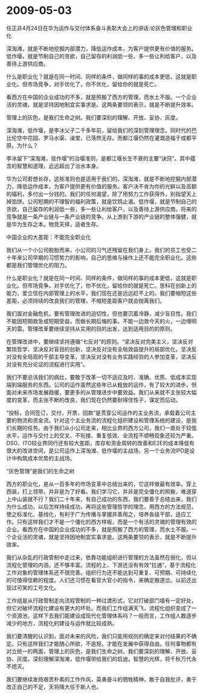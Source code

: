 # 2009-05-03

任正非4月24日在华为运作与交付体系奋斗表彰大会上的讲话:论灰色管理和职业化

深淘滩，就是不断地挖掘内部潜力，降低运作成本，为客户提供更有价值的服务。低作堰，就是节制自己的贪欲，自己留存的利润低一些，多一些让利给客户，以及善待上游供应商。

什么是职业化？就是在同一时间、同样的条件，做同样的事的成本更低，这就是职业化。但市场竞争，对手优化了，你不优化，留给你的就是死亡。

看西方在中国的企业成功的不多，就是照搬了西方的管理，而水土不服。一个企业活的灵魂，就是坚持因地制宜实事求是。这两条要领的表示，就是不断提升效率。

管理上的灰色，是我们生命之树。我们要深刻的理解、开放、妥协、灰度。

深淘滩，低作堰，是李冰父子二千多年前，留给我们的深刻管理理念。同时代的巴比伦空中花园、罗马水渠、澡堂，已荡然无存。而都江堰仍然在灌溉造福于成都平原。为什么？

李冰留下“深淘滩，低作堰”的治堰准则，是都江堰长生不衰的主要“诀窍”。其中蕴含的智慧和道理，远远超出了治水本身。

华为公司若想长存，这些准则也是适用于我们的。深淘滩，就是不断地挖掘内部潜力，降低运作成本，为客户提供更有价值的服务。客户决不肯为你的光鲜以及高额的福利，多付出一分钱的。我们的任何渴望，除了用努力工作获得外，别指望天上掉馅饼。公司短期的不理智的福利政策，就是饮鸩止渴。低作堰，就是节制自己的贪欲，自己留存的利润低一些，多一些让利给客户，以及善待上游供应商。将来的竞争就是一条产业链与一条产业链的竞争。从上游到下游的产业链的整体强健，就是华为生存之本。物竞天择，适者生存。

中国企业的大差距：不能完全职业化

我们从一个小公司脱胎而来，小公司的习气还残留在我们身上。我们的员工也受二十年来公司早期的习惯势力的影响，自己的思维与操作上还不能完全职业化。这些都是我们管理优化的阻力。

什么是职业化？就是在同一时间、同样的条件，做同样的事的成本更低，这就是职业化。但市场竞争，对手优化了，你不优化，留给你的就是死亡。思科在创新上的能力，爱立信在内部管理上的水平，我们现在还是远远赶不上的。我们要缩短这些差距，必须持续的改良我们的管理，不缩短差距客户就会抛离我们。

我们面对金融危机，要有管理改进的迫切性，但也要沉着冷静，减少盲目性。我们不能因短期救急或短期受益，而做长期后悔的事。不能一边救今天的火，一边埋明天的雷。管理改革要继续坚持从实用的目的出发，达到适用目的的原则。

在管理改进中，要继续坚持遵循“七反对”的原则。“坚决反对完美主义，坚决反对繁琐哲学、坚决反对盲目的创新，坚决反对没有全局效益提升的局部优化，坚决反对没有全局观的干部主导变革，坚决反对没有业务实践经验的人参加变革，坚决反对没有充分论证的流程进行实用”。

我们不要忌讳我们的病灶，要敢于改革一切不适应及时、准确、优质、低成本实现端到端服务的东西。公司的运作虽然这些年已从粗放的运作，有了较大的进步。但面对未来市场发展趋缓，要更多的从管理进步中要效益。我们从来就不主张较大幅度的变革，而主张不断的改良，我们现在仍然要耐得住性子，谋定而后动。

“投标，合同签订，交付，开票，回款”是贯穿公司运作的主业务流，承载着公司主要的物流和资金流。针对这个主业务流的流程化组织建设和管理系统的建设，是我们长期的任务。由于我们从小公司走来，相比业界的西方公司，我们一直处于较低水平，运作与交付上的交叉、不衔接、重复低效、全流程不顺畅现象还较为严重。DSO、ITO较业界同行还有较大差距，库存和资金周转的改善和E2E的成本降低有很大的改进空间，是公司运作上深淘滩、低作堰的主战场，另一个业务流IPD是设计中构筑成本优势的主战场。

“灰色管理”是我们的生命之树

西方的职业化，是从一百多年的市场变革中总结出来的，它这样做最有效率。穿上西装，打上领带，并非是为了好看。我们学习它，并非是完全僵化的照搬，难道穿上中山装就不行？我们二十年来，有自己成功的东西，我们要善于总结出来，我们为什么成功，以后怎样持续成功，再将这些管理哲学的理念，用西方的方法规范，使之标准化、基线化，有利于广为传播与掌握并善用之，培养各级干部，适应工作。只有这样我们才不是一个僵化的西方样板，而是一个有活的灵魂的管理有效的企业。看西方在中国的企业成功的不多，就是照搬了西方的管理，而水土不服。一个企业活的灵魂，就是坚持因地制宜实事求是。这两条要领的表示，就是不断提升效率。

我们从杂乱的行政管制中走过来，依靠功能组织进行管理的方法虽然在弱化，但以流程化管理的内涵，还不够丰富。流程的上、下游还没有有效“拉通”，基于流程化工作对象的管理体系还不很完善。组织行为还不能达到可重复、可预期、可持续化的可值得信赖的程度。人们还习惯在看官大官小的指令，来确定搬道岔。以前还出现过可笑的工号文化。

工作组是从行政管制走向流程管制的一种过渡形式，它对打破部门墙有一定好处，但它对破坏流程化建设有更大的坏处。而我们工作组满天飞，流程化组织变成了一个资源池，这样下去我们能建设成现代化管理体系吗？一般而言，工作组人数逐步减少的地方，流程化的建设与运作就比较成熟。

我们要清醒的认识到，面对未来的风险，我们只能用规则的确定来对付结果的不确定。只有这样我们才能随心所欲，不逾矩。才能在发展中获得自由。任何事物都有对立统一的两面，管理上的灰色，是我们生命之树。我们要深刻的理解、开放、妥协、灰度。深刻理解深淘滩，低作堰带给我们的启迪。智慧的光辉，将千秋万代永不熄灭。

我们要继续发扬艰苦朴素的工作作风，英勇奋斗的牺牲精神，敢于自我批评，勇于改正自己的不足，天将降大任于斯人也。
